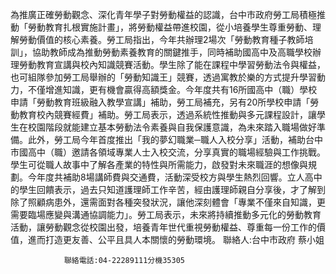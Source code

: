 為推廣正確勞動觀念、深化青年學子對勞動權益的認識，台中市政府勞工局積極推動「勞動教育扎根實施計畫」，將勞動權益帶進校園，從小培養學生尊重勞動、理解勞動價值的核心素養。勞工局指出，今年共辦理2場次「勞動教育種子教師培訓」，協助教師成為推動勞動素養教育的關鍵推手，同時補助國高中及高職學校辦理勞動教育宣講與校內知識競賽活動。學生除了能在課程中學習勞動法令與權益，也可組隊參加勞工局舉辦的「勞動知識王」競賽，透過寓教於樂的方式提升學習動力，不僅增進知識，更有機會贏得高額獎金。今年度共有16所國高中（職）學校申請「勞動教育班級融入教學宣講」補助，勞工局補充，另有20所學校申請「勞動教育校內競賽經費」補助。勞工局表示，透過系統性推動與多元課程設計，讓學生在校園階段就能建立基本勞動法令素養與自我保護意識，為未來踏入職場做好準備。此外，勞工局今年首度推出「我的夢幻職業─職人入校分享」活動，補助台中市國高中（職）邀請各領域專業人士入校交流，分享真實的職場經驗與工作挑戰。學生可從職人故事中了解各產業的特性與所需能力，啟發對未來職涯的想像與規劃。今年度共補助8場講師費與交通費，活動深受校方與學生熱烈回響。立人高中的學生回饋表示，過去只知道護理師工作辛苦，經由護理師親自分享後，才了解到除了照顧病患外，還需面對各種突發狀況，讓他深刻體會「專業不僅來自知識，更需要臨場應變與溝通協調能力」。勞工局表示，未來將持續推動多元化的勞動教育活動，讓勞動觀念從校園出發，培養青年世代重視勞動權益、尊重每一份工作的價值，進而打造更友善、公平且具人本關懷的勞動環境。
                聯絡人:台中市政府 蔡小姐
            
                聯絡電話:04-22289111分機35305
            